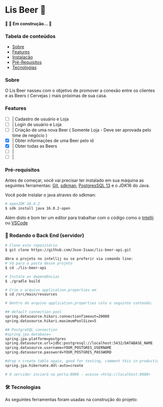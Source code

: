 # Lis Beer 🍺
<h4> 
	🚧 🚀 Em construção...  🚧
</h4>

### Tabela de conteúdos
<!--ts-->
* [Sobre](#Sobre)
* [Features](#Features)
* [Instalação](#instalacao)
* [Pré-Requisitos](#Pré-Requisitos)
* [Tecnologias](#tecnologias)
<!--te-->

### Sobre

<p>O Lis Beer nasseu com o objetivo de promover a conexão entre os clientes e as Beers ( Cervejas ) mais próximas de sua casa.</p>

### Features

- [ ] | Cadastro de usuário e Loja
- [ ] | Login de usuário e Loja
- [ ] | Criação de uma nova Beer ( Somente Loja - Deve ser aprovada pelo time de negócio )
- [x] | Obter informações de uma Beer pelo id
- [x] | Obter todas as Beers 
- [ ] |
- [ ] | 

### Pré-requisitos

Antes de começar, você vai precisar ter instalado em sua máquina as seguintes ferramentas:
[Git](https://git-scm.com), [sdkman](https://sdkman.io/install), [PostgresSQL 13](https://www.enterprisedb.com/downloads/postgres-postgresql-downloads) e o JDK16 do Java.

Você pode instalar o java atraves do sdkman:

```bash
# openJDK 16.0.2
$ sdk install java 16.0.2-open
```
Além disto é bom ter um editor para trabalhar com o código como o [Intellij](https://www.jetbrains.com/pt-br/idea/download/) ou [VSCode](https://code.visualstudio.com/)

### 🎲 Rodando o Back End (servidor)

```bash
# Clone este repositório
$ git clone https://github.com/Jose-Isaac/lis-beer-api.git
```

```bash
Abra o projeto no intellij ou se preferir via comando line:
# Vá para a pasta desse projeto
$ cd ./lis-beer-api
```

```bash
# Instale as dependências
$ ./gradle build
```

```bash
# Crie o arquivo application.properties em
$ cd /src/main/resources
```
```bash
# Dentro do arquivo application.properties colo o seguinte conteúdo:

## default connection pool
spring.datasource.hikari.connectionTimeout=20000
spring.datasource.hikari.maximumPoolSize=5

## PostgreSQL connection
#spring.jpa.database=
spring.jpa.platform=postgres
spring.datasource.url=jdbc:postgresql://localhost:5432/DATABASE_NAME
spring.datasource.username=YOUR_POSTGRES_USERNAME
spring.datasource.password=YOUR_POSTGRES_PASSWORD

#drop n create table again, good for testing, comment this in production
spring.jpa.hibernate.ddl-auto=create
```

```bash
# O servidor inciará na porta:8080 - acesse <http://localhost:8080>
```

### 🛠 Tecnologias

As seguintes ferramentas foram usadas na construção do projeto: